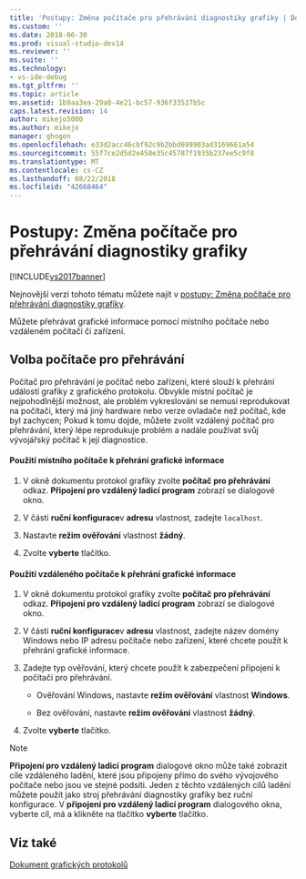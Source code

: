 ```yaml
---
title: 'Postupy: Změna počítače pro přehrávání diagnostiky grafiky | Dokumentace Microsoftu'
ms.custom: ''
ms.date: 2018-06-30
ms.prod: visual-studio-dev14
ms.reviewer: ''
ms.suite: ''
ms.technology:
- vs-ide-debug
ms.tgt_pltfrm: ''
ms.topic: article
ms.assetid: 1b9aa3ea-29a0-4e21-bc57-936f33537b5c
caps.latest.revision: 14
author: mikejo5000
ms.author: mikejo
manager: ghogen
ms.openlocfilehash: e33d2acc46cbf92c9b2bbd699903ad3169661a54
ms.sourcegitcommit: 55f7ce2d5d2e458e35c45787f1935b237ee5c9f8
ms.translationtype: MT
ms.contentlocale: cs-CZ
ms.lasthandoff: 08/22/2018
ms.locfileid: "42668464"
---
```

# <a name="how-to-change-the-graphics-diagnostics-playback-machine"></a>Postupy: Změna počítače pro přehrávání diagnostiky grafiky
[!INCLUDE[vs2017banner](../includes/vs2017banner.md)]

Nejnovější verzi tohoto tématu můžete najít v [postupy: Změna počítače pro přehrávání diagnostiky grafiky](https://docs.microsoft.com/visualstudio/debugger/graphics/how-to-change-the-graphics-diagnostics-playback-machine).  
  
Můžete přehrávat grafické informace pomocí místního počítače nebo vzdáleném počítači či zařízení.  
  
## <a name="choosing-a-playback-machine"></a>Volba počítače pro přehrávání  
 Počítač pro přehrávání je počítač nebo zařízení, které slouží k přehrání událostí grafiky z grafického protokolu. Obvykle místní počítač je nejpohodlnější možnost, ale problém vykreslování se nemusí reprodukovat na počítači, který má jiný hardware nebo verze ovladače než počítač, kde byl zachycen; Pokud k tomu dojde, můžete zvolit vzdálený počítač pro přehrávání, který lépe reprodukuje problém a nadále používat svůj vývojářský počítač k její diagnostice.  
  
#### <a name="to-use-the-local-machine-to-play-back-graphics-information"></a>Použití místního počítače k přehrání grafické informace  
  
1.  V okně dokumentu protokol grafiky zvolte **počítač pro přehrávání** odkaz. **Připojení pro vzdálený ladicí program** zobrazí se dialogové okno.  
  
2.  V části **ruční konfigurace**v **adresu** vlastnost, zadejte `localhost`.  
  
3.  Nastavte **režim ověřování** vlastnost **žádný**.  
  
4.  Zvolte **vyberte** tlačítko.  
  
#### <a name="to-use-a-remote-machine-to-play-back-graphics-information"></a>Použití vzdáleného počítače k přehrání grafické informace  
  
1.  V okně dokumentu protokol grafiky zvolte **počítač pro přehrávání** odkaz. **Připojení pro vzdálený ladicí program** zobrazí se dialogové okno.  
  
2.  V části **ruční konfigurace**v **adresu** vlastnost, zadejte název domény Windows nebo IP adresu počítače nebo zařízení, které chcete použít k přehrání grafické informace.  
  
3.  Zadejte typ ověřování, který chcete použít k zabezpečení připojení k počítači pro přehrávání.  
  
    -   Ověřování Windows, nastavte **režim ověřování** vlastnost **Windows**.  
  
    -   Bez ověřování, nastavte **režim ověřování** vlastnost **žádný**.  
  
4.  Zvolte **vyberte** tlačítko.  
  
> [!NOTE]
>  **Připojení pro vzdálený ladicí program** dialogové okno může také zobrazit cíle vzdáleného ladění, které jsou připojeny přímo do svého vývojového počítače nebo jsou ve stejné podsíti. Jeden z těchto vzdálených cílů ladění můžete použít jako stroj přehrávání diagnostiky grafiky bez ruční konfigurace. V **připojení pro vzdálený ladicí program** dialogového okna, vyberte cíl, má a klikněte na tlačítko **vyberte** tlačítko.  
  
## <a name="see-also"></a>Viz také  
 [Dokument grafických protokolů](../debugger/graphics-log-document.md)



